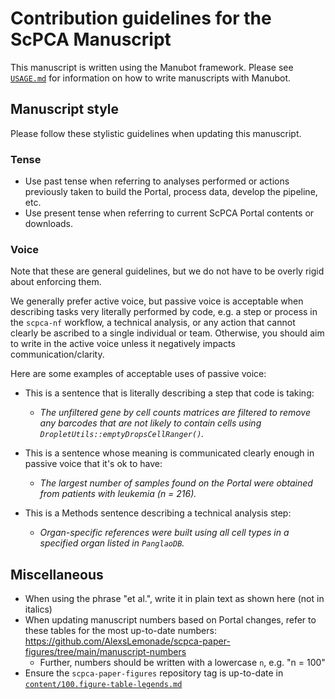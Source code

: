# Contribution guidelines for the ScPCA Manuscript

This manuscript is written using the Manubot framework.
Please see [`USAGE.md`](USAGE.md) for information on how to write manuscripts with Manubot.

## Manuscript style

Please follow these stylistic guidelines when updating this manuscript.

### Tense

* Use past tense when referring to analyses performed or actions previously taken to build the Portal, process data, develop the pipeline, etc.
* Use present tense when referring to current ScPCA Portal contents or downloads.

### Voice

Note that these are general guidelines, but we do not have to be overly rigid about enforcing them.

We generally prefer active voice, but passive voice is acceptable when describing tasks very literally performed by code, e.g. a step or process in the `scpca-nf` workflow, a technical analysis, or any action that cannot clearly be ascribed to a single individual or team.
Otherwise, you should aim to write in the active voice unless it negatively impacts communication/clarity.

Here are some examples of acceptable uses of passive voice:

* This is a sentence that is literally describing a step that code is taking:
    * _The unfiltered gene by cell counts matrices are filtered to remove any barcodes that are not likely to contain cells using `DropletUtils::emptyDropsCellRanger()`._
* This is a sentence whose meaning is communicated clearly enough in passive voice that it's ok to have:
  * _The largest number of samples found on the Portal were obtained from patients with leukemia (n = 216)._

* This is a Methods sentence describing a technical analysis step:
  * _Organ-specific references were built using all cell types in a specified organ listed in `PanglaoDB`._

## Miscellaneous

* When using the phrase "et al.", write it in plain text as shown here (not in italics)
* When updating manuscript numbers based on Portal changes, refer to these tables for the most up-to-date numbers: https://github.com/AlexsLemonade/scpca-paper-figures/tree/main/manuscript-numbers
  * Further, numbers should be written with a lowercase `n`, e.g. "n = 100"
* Ensure the `scpca-paper-figures` repository tag is up-to-date in [`content/100.figure-table-legends.md`](./content/100.figure-table-legends.md)

